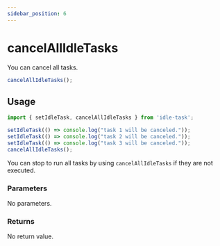```yaml
---
sidebar_position: 6
---
```


# cancelAllIdleTasks

You can cancel all tasks.

```javascript
cancelAllIdleTasks();
```

## Usage

```javascript
import { setIdleTask, cancelAllIdleTasks } from 'idle-task';

setIdleTask(() => console.log("task 1 will be canceled."));
setIdleTask(() => console.log("task 2 will be canceled."));
setIdleTask(() => console.log("task 3 will be canceled."));
cancelAllIdleTasks();
```

You can stop to run all tasks by using `cancelAllIdleTasks` if they are not executed.

### Parameters

No parameters.

### Returns

No return value.
